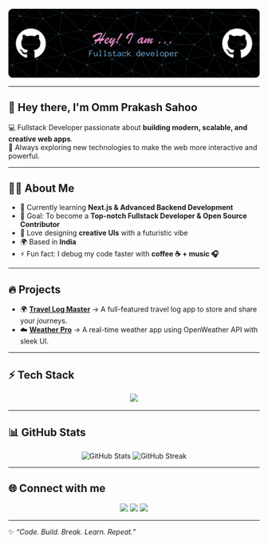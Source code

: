 <!-- Profile Header -->
<p align="center">
  <img src="https://raw.githubusercontent.com/Ommprakash9/Ommprakash9/main/github-header-banner.png" alt="Hey! I am Omm Prakash Sahoo - Fullstack Developer" />
</p>

---

## 👋 Hey there, I'm Omm Prakash Sahoo  

💻 Fullstack Developer passionate about **building modern, scalable, and creative web apps**.  
🚀 Always exploring new technologies to make the web more interactive and powerful.  

---

## 🙋‍♂️ About Me  

- 🌱 Currently learning **Next.js & Advanced Backend Development**  
- 🎯 Goal: To become a **Top-notch Fullstack Developer & Open Source Contributor**  
- 🎨 Love designing **creative UIs** with a futuristic vibe  
- 🌍 Based in **India**  
- ⚡ Fun fact: I debug my code faster with **coffee ☕ + music 🎧**  

---

## 🔥 Projects  

- 🌍 **[Travel Log Master](https://github.com/Ommprakash9/travel-log-master)** → A full-featured travel log app to store and share your journeys.  
- ☁️ **[Weather Pro](https://github.com/Ommprakash9/weather-app)** → A real-time weather app using OpenWeather API with sleek UI.  

---

## ⚡ Tech Stack  

<p align="center">
  <img src="https://skillicons.dev/icons?i=html,css,js,ts,react,nextjs,nodejs,express,python,java,mongodb,mysql,tailwind,git,github,vscode" />
</p>

---

## 📊 GitHub Stats  

<p align="center">
  <img src="https://github-readme-stats.vercel.app/api?username=Ommprakash9&show_icons=true&theme=radical" alt="GitHub Stats" height="150"/>
  <img src="https://github-readme-streak-stats.herokuapp.com/?user=Ommprakash9&theme=radical" alt="GitHub Streak" height="150"/>
</p>

---

## 🌐 Connect with me  

<p align="center">
  <a href="https://github.com/Ommprakash9"><img src="https://skillicons.dev/icons?i=github" width="40" /></a>
  <a href="https://www.linkedin.com/in/omm-prakash-sahoo-82139231a"><img src="https://skillicons.dev/icons?i=linkedin" width="40" /></a>
  <a href="https://www.instagram.com/imnot_omm_/profilecard/?igsh=YjBiM2ZoNHFneGU5"><img src="https://skillicons.dev/icons?i=instagram" width="40" /></a>
</p>

---

✨ _“Code. Build. Break. Learn. Repeat.”_  
